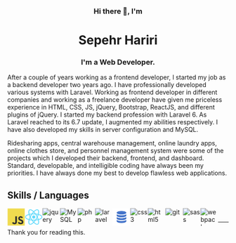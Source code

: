 <h3 align="center">Hi there 👋, I'm</h3>
<h1 align="center"> Sepehr Hariri</h1>

<h3 align="center">
  I'm a Web Developer.
 </h3>

After a couple of years working as a frontend developer, I started my job as a backend developer two years ago. I have professionally developed various systems with Laravel. Working as frontend developer in different companies and working as a freelance developer have given me priceless experience in HTML, CSS, JS, jQuery, Bootstrap, ReactJS, and different plugins of jQuery. I started my backend profession with Laravel 6. As Laravel reached to its 6.7 update, I augmented my abilities respectively. I have also developed my skills in server configuration and MySQL.

Ridesharing apps, central warehouse management, online laundry apps, online clothes store, and personnel management system were some of the projects which I developed their backend, frontend, and dashboard. Standard, developable, and intelligible coding have always been my priorities. I have always done my best to develop flawless web applications.

## Skills / Languages

<img align="left" src="https://raw.githubusercontent.com/devicons/devicon/master/icons/javascript/javascript-original.svg" alt="javascript" width="40" height="40" />
<img align="left" src="https://raw.githubusercontent.com/devicons/devicon/master/icons/react/react-original.svg" alt="reactjs" width="40" height="40" />  
<img align="left" src="https://www.vectorlogo.zone/logos/jquery/jquery-icon.svg" alt="jquery" width="40" height="40"/>
<img align="left" src="https://www.vectorlogo.zone/logos/mysql/mysql-official.svg" alt="MySQL" width="40px" />
<img align="left" src="https://www.vectorlogo.zone/logos/php/php-icon.svg" alt="php" width="40" height="40"/>
<img align="left" src="https://www.vectorlogo.zone/logos/laravel/laravel-icon.svg" alt="laravel" width="40" height="40"/>
<img align="left" src="https://raw.githubusercontent.com/github/explore/80688e429a7d4ef2fca1e82350fe8e3517d3494d/topics/sql/sql.png" alt="SQL" width="40" />
<img align="left" src="https://www.vectorlogo.zone/logos/w3_css/w3_css-icon.svg" alt="css3" width="40"/>
<img align="left" src="https://www.vectorlogo.zone/logos/w3_html5/w3_html5-icon.svg" alt="html5" width="40" />
<img align="left" src="https://www.vectorlogo.zone/logos/git-scm/git-scm-icon.svg" alt="git" width="40" height="40"/>
<img align="left" src="https://www.vectorlogo.zone/logos/sass-lang/sass-lang-icon.svg" alt="sass" width="40" height="40"/>
<img align="left" src="https://www.vectorlogo.zone/logos/js_webpack/js_webpack-icon.svg" alt="webpack" width="40" height="40"/>

<br />
<hr />

Thank you for reading this.
